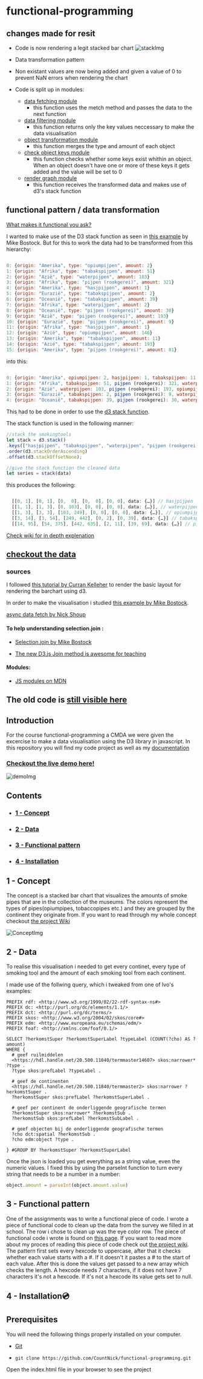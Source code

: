 # functional-programming

## changes made for resit

* Code is now rendering a legit stacked bar chart
![stackImg](https://i.imgur.com/IHmm6HL.png)
* Data transformation pattern
* Non existant values are now being added and given a value of 0 to prevent NaN errors when rendering the chart

* Code is split up in modules:
  * [data fetching module](https://github.com/CountNick/functional-programming/blob/master/js/modules/fetchData.js)
    * this function uses the metch method and passes the data to the next function
  * [data filtering module](https://github.com/CountNick/functional-programming/blob/master/js/modules/filterData.js)
    * this function returns only the key values neccessary to make the data visualisation
  * [object transformation module](https://github.com/CountNick/functional-programming/blob/master/js/modules/modifyObjects.js)
    * this function merges the type and amount of each object 
  * [check object keys module](https://github.com/CountNick/functional-programming/blob/master/js/modules/checkKeys.js)
    * this function checks whether some keys exist whithin an object. When an object doesn't have one or more of these keys it gets added and the value will be set to 0
  * [render graph module](https://github.com/CountNick/functional-programming/blob/master/js/modules/renderGraph.js)
    * this function receives the transformed data and makes use of d3's stack function

## functional pattern / data transformation

[What makes it functional you ask?](https://github.com/CountNick/functional-programming/wiki/3.6-What-makes-it-functional%3F)

I wanted to make use of the D3 stack function as seen in [this example](https://observablehq.com/@d3/stacked-bar-chart) by Mike Bostock. But for this to work the data had to be transformed from this hierarchy:

```javascript

0: {origin: "Amerika", type: "opiumpijpen", amount: 2}
1: {origin: "Afrika", type: "tabakspijpen", amount: 51}
2: {origin: "Azië", type: "waterpijpen", amount: 103}
3: {origin: "Afrika", type: "pijpen (rookgerei)", amount: 321}
4: {origin: "Amerika", type: "hasjpijpen", amount: 1}
5: {origin: "Eurazië", type: "tabakspijpen", amount: 2}
6: {origin: "Oceanië", type: "tabakspijpen", amount: 39}
7: {origin: "Afrika", type: "waterpijpen", amount: 2}
8: {origin: "Oceanië", type: "pijpen (rookgerei)", amount: 30}
9: {origin: "Azië", type: "pijpen (rookgerei)", amount: 193}
10: {origin: "Eurazië", type: "pijpen (rookgerei)", amount: 9}
11: {origin: "Afrika", type: "hasjpijpen", amount: 1}
12: {origin: "Azië", type: "opiumpijpen", amount: 146}
13: {origin: "Amerika", type: "tabakspijpen", amount: 11}
14: {origin: "Azië", type: "tabakspijpen", amount: 193}
15: {origin: "Amerika", type: "pijpen (rookgerei)", amount: 81}

```

into this:

```javascript

0: {origin: "Amerika", opiumpijpen: 2, hasjpijpen: 1, tabakspijpen: 11, pijpen (rookgerei): 81, …}
1: {origin: "Afrika", tabakspijpen: 51, pijpen (rookgerei): 321, waterpijpen: 2, hasjpijpen: 1, …}
2: {origin: "Azië", waterpijpen: 103, pijpen (rookgerei): 193, opiumpijpen: 146, tabakspijpen: 193, …}
3: {origin: "Eurazië", tabakspijpen: 2, pijpen (rookgerei): 9, waterpijpen: 0, opiumpijpen: 0, …}
4: {origin: "Oceanië", tabakspijpen: 39, pijpen (rookgerei): 30, waterpijpen: 0, opiumpijpen: 0, …}

```
This had to be done in order to use the [d3 stack function](https://github.com/d3/d3-shape/blob/master/README.md#stacks).

The stack function is used in the following manner: 

```javascript
//stack the smokingtools
let stack = d3.stack()
.keys(["hasjpijpen", "tabakspijpen", "waterpijpen", "pijpen (rookgerei)", "opiumpijpen"])
.order(d3.stackOrderAscending)
.offset(d3.stackOffsetNone);

//give the stack function the cleaned data
let series = stack(data)
```

this produces the following:

```javascript

  [[0, 1], [0, 1], [0,  0], [0,  0], [0, 0], data: {…}] // hasjpijpen
  [[1, 1], [1, 3], [0, 103], [0, 0], [0, 0], data: {…}], // waterpijpen
  [[1, 3], [3, 3], [103, 249], [0, 0], [0, 0], data: {…}], // opiumpijpen
  [[3, 14], [3, 54], [249, 442], [0, 2], [0, 39], data: {…}] // tabakspijpen
  [[14, 95], [54, 375], [442, 635], [2, 11], [39, 69], data: {…}] // pijpen: (rookgerei)
```
[Check wiki for in depth explenation](https://github.com/CountNick/functional-programming/wiki/3.5-Making-the-stacked-bar-chart)

## [checkout the data ](https://github.com/CountNick/functional-programming#2---data-1)

### __sources__

I followed [this tutorial by Curran Kelleher](https://www.youtube.com/watch?v=NlBt-7PuaLk&t=800s) to render the basic layout for rendering the barchart using d3.

In order to make the visualisation i studied [this example by Mike Bostock](https://observablehq.com/@d3/stacked-bar-chart).

[async data fetch by Nick Shoup](https://dev.to/shoupn/javascript-fetch-api-and-using-asyncawait-47mp)

#### To help understanding selection.join :

* [Selection.join by Mike Bostock](https://observablehq.com/@d3/selection-join)

* [The new D3.js Join method is awesome for teaching](https://fabiofranchino.com/blog/the-new-d3.js-join-method-is-awesome-for-t/)

#### Modules:

* [JS modules on MDN](https://www.google.com/search?q=js+modules+how+to+use&rlz=1C5CHFA_enNL716NL718&oq=js+modules+how+&aqs=chrome.1.69i57j0l2.3675j1j7&sourceid=chrome&ie=UTF-8)



## __The old code is [still visible here](https://github.com/CountNick/functional-programming/tree/gh-pages)__





## Introduction

For the course functional-programming a CMDA we were given the excercise to make a data visualisation using the D3 library in javascript. In this repository you will find my code project as well as my [documentation](https://github.com/CountNick/functional-programming/wiki)

### [Checkout the live demo here!](https://countnick.github.io/functional-programming/)
![demoImg](https://i.imgur.com/N1vvuSj.png)

## Contents

* ### [1 - Concept](#1-Concept)
* ### [2 - Data](#2-data)
* ### [3 - Functional pattern](#3-Functional-pattern)
* ### [4 - Installation](#4-Installation)


## 1 - Concept 

The concept is a stacked bar chart that visualizes the amounts of smoke pipes that are in the collection of the museums. The colors represent the types of pipes(opiumpipes, tobaccopipes etc.) and they are grouped by the continent they originate from. If you want to read through my whole concept checkout [the project Wiki](https://github.com/CountNick/functional-programming/wiki/2.3---Concept)

![ConceptImg](https://i.imgur.com/CKsA8Fr.png)


## 2 - Data

To realise this visualisation i needed to get every continet, every type of smoking tool and the amount of each smoking tool from each continent.

I made use of the follwing query, which i tweaked from one of Ivo's examples:

```
PREFIX rdf: <http://www.w3.org/1999/02/22-rdf-syntax-ns#>
PREFIX dc: <http://purl.org/dc/elements/1.1/>
PREFIX dct: <http://purl.org/dc/terms/>
PREFIX skos: <http://www.w3.org/2004/02/skos/core#>
PREFIX edm: <http://www.europeana.eu/schemas/edm/>
PREFIX foaf: <http://xmlns.com/foaf/0.1/>

SELECT ?herkomstSuper ?herkomstSuperLabel ?typeLabel (COUNT(?cho) AS ?amount) 
WHERE {
  # geef ruilmiddelen
  <https://hdl.handle.net/20.500.11840/termmaster14607> skos:narrower* ?type .
  ?type skos:prefLabel ?typeLabel .

  # geef de continenten
  <https://hdl.handle.net/20.500.11840/termmaster2> skos:narrower ?herkomstSuper .
  ?herkomstSuper skos:prefLabel ?herkomstSuperLabel .

  # geef per continent de onderliggende geografische termen
  ?herkomstSuper skos:narrower* ?herkomstSub .
  ?herkomstSub skos:prefLabel ?herkomstSubLabel .

  # geef objecten bij de onderliggende geografische termen
  ?cho dct:spatial ?herkomstSub .
  ?cho edm:object ?type . 
  
} #GROUP BY ?herkomstSuper ?herkomstSuperLabel 
```

Once the json is loaded you get everything as a string value, even the numeric values. I fixed this by using the parseInt function to turn every string that needs to be a number in a number: 

```javascript
object.amount = parseInt(object.amount.value)
```

## 3 - Functional pattern

One of the assignments was to write a functional piece of code. I wrote a piece of functional code to clean up the data from the survey we filled in at school. The row i chose to clean up was the eye color row. The piece of functional code i wrote is found on [this page](https://github.com/CountNick/functional-programming/blob/master/js/index.js). If you want to read more about my proces of reading this piece of code check out [the project wiki](https://github.com/CountNick/functional-programming/wiki/3.4-Data-transformation-for-stacked-bar-chart). The pattern first sets every hexcode to uppercase, after that it checks whether each value starts with a #. If it doesn't it pastes a # to the start of each value. After this is done the values get passed to a new array which checks the length. A hexcode needs 7 characters, if it does not have 7 characters it's not a hexcode. If it's not a hexcode its value gets set to null.

## 4 - Installation:cd:

## Prerequisites

You will need the following things properly installed on your computer.

* [Git](https://git-scm.com/)


* `git clone https://github.com/CountNick/functional-programming.git`

Open the index.html file in your browser to see the project
